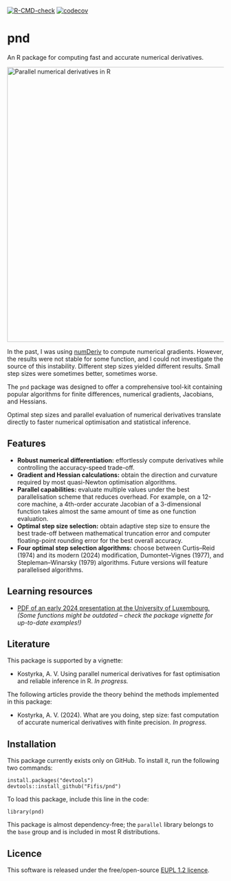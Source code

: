 <!-- badges: start -->
[![R-CMD-check](https://github.com/Fifis/pnd/actions/workflows/R-CMD-check.yaml/badge.svg)](https://github.com/Fifis/pnd/actions/workflows/R-CMD-check.yaml)
[![codecov](https://codecov.io/gh/Fifis/pnd/graph/badge.svg?token=2ZTHBCRLBR)](https://app.codecov.io/gh/Fifis/pnd)
<!-- badges: end -->

# pnd

An R package for computing fast and accurate numerical derivatives.

<img src="https://kostyrka.lu/user/pages/05.programming/05.pnd.package/parallel-numerical-derivatives-R-package.png" alt="Parallel numerical derivatives in R" width="640"/>

In the past, I was using [numDeriv](https://CRAN.R-project.org/package=numDeriv) to compute numerical gradients.
However, the results were not stable for some function, and I could not investigate the source of this instability.
Different step sizes yielded different results. Small step sizes were sometimes better, sometimes worse.

The `pnd` package was designed to offer a comprehensive tool-kit containing popular algorithms for finite differences, numerical gradients, Jacobians, and Hessians.

Optimal step sizes and parallel evaluation of numerical derivatives translate directly to faster numerical optimisation and statistical inference.


## Features
- **Robust numerical differentiation:** effortlessly compute derivatives while controlling the accuracy-speed trade-off.
- **Gradient and Hessian calculations:** obtain the direction and curvature required by most quasi-Newton optimisation algorithms.
- **Parallel capabilities:** evaluate multiple values under the best parallelisation scheme that reduces overhead. For example, on a 12-core machine, a 4th-order accurate Jacobian of a 3-dimensional function takes almost the same amount of time as one function evaluation.
- **Optimal step size selection:** obtain adaptive step size to ensure the best trade-off between mathematical truncation error and computer floating-point rounding error for the best overall accuracy.
- **Four optimal step selection algorithms:** choose between Curtis–Reid (1974) and its modern (2024) modification, Dumontet–Vignes (1977), and Stepleman–Winarsky (1979) algorithms. Future versions will feature parallelised algorithms.

## Learning resources

- [PDF of an early 2024 presentation at the University of Luxembourg.](https://kostyrka.lu/en/education/presentations/2024-brown-bag-seminar.pdf) *(Some functions might be outdated – check the package vignette for up-to-date examples!)*

## Literature

This package is supported by a vignette:

* Kostyrka, A. V. Using parallel numerical derivatives for fast optimisation and reliable inference in R. *In progress.*

The following articles provide the theory behind the methods implemented in this package:

* Kostyrka, A. V. (2024). What are you doing, step size: fast computation of accurate numerical derivatives with finite precision. *In progress.*

## Installation

This package currently exists only on GitHub. To install it, run the following two commands:
```{r}
install.packages("devtools")
devtools::install_github("Fifis/pnd")
```

To load this package, include this line in the code:
```{r}
library(pnd)
```

This package is almost dependency-free; the `parallel` library belongs to the `base`
group and is included in most R distributions.

## Licence

This software is released under the free/open-source [EUPL 1.2 licence](https://joinup.ec.europa.eu/collection/eupl/eupl-text-eupl-12).
